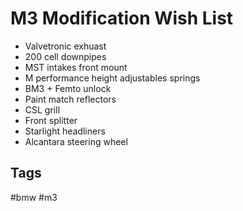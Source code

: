 # M3 Modification Wish List

* Valvetronic exhuast
* 200 cell downpipes
* MST intakes front mount
* M performance height adjustables springs
* BM3 + Femto unlock
* Paint match reflectors
* CSL grill
* Front splitter
* Starlight headliners
* Alcantara steering wheel

## Tags
#bmw #m3
